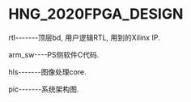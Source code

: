 # HNG_2020FPGA_DESIGN
rtl-------顶层bd, 用户逻辑RTL, 用到的Xilinx IP.

arm_sw----PS侧软件C代码.

hls-------图像处理core.

pic-------系统架构图.
